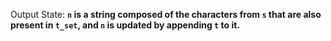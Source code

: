 Output State: **`n` is a string composed of the characters from `s` that are also present in `t_set`, and `n` is updated by appending `t` to it.**